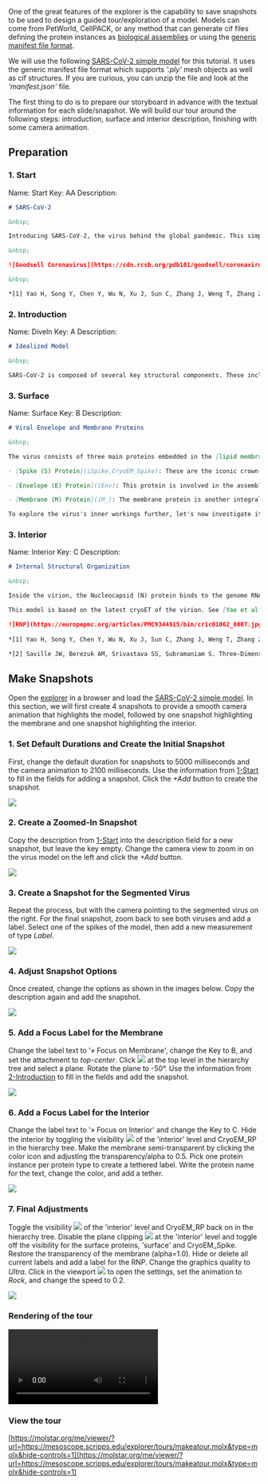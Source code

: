 ﻿One of the great features of the explorer is the capability to save snapshots to be used to design a guided tour/exploration of a model. Models can come from PetWorld, CellPACK, or any method that can generate cif files defining the protein instances as [biological assemblies](https://pdb101.rcsb.org/learn/guide-to-understanding-pdb-data/biological-assemblies#Anchor-Biol) or using the [generic manifest file format](fileformat.md#manifest-generic-file-format-documentation).

We will use the following [SARS-CoV-2 simple model](https://mesoscope.scripps.edu/explorer/examples/sarscov2_manifest.zip) for this tutorial. It uses the generic manifest file format which supports *'.ply'* mesh objects as well as cif structures. If you are curious, you can unzip the file and look at the *'manifest.json'* file.

The first thing to do is to prepare our storyboard in advance with the textual information for each slide/snapshot. We will build our tour around the following steps: introduction, surface and interior description, finishing with some camera animation.

## Preparation

### 1. Start

Name: Start
Key: AA
Description: 
```markdown
# SARS-CoV-2 

&nbsp;

Introducing SARS-CoV-2, the virus behind the global pandemic. This simplified model ([on the left](gcompartments.root.CoronavirusSept)), built from structural biology data and cryo-electron tomography ([on the right](gcompartments.root.CoronavirusEM), [Yao et al., Cell 2020](https://doi.org/10.1016/j.cell.2020.09.018)[1]), reveals the virus poised to infect human cells [EMD-30430](https://www.ebi.ac.uk/emdb/EMD-30430). Let's explore its sophisticated structure and understand how each component contributes to its infectious capability. Throughout this tour, we'll explore the overall structure of SARS-CoV-2 and how it functions to cause illness. [Let's dive in!](#A)

&nbsp;

![Goodsell Coronavirus](https://cdn.rcsb.org/pdb101/goodsell/coronavirus-key.jpg)

&nbsp;

*[1] Yao H, Song Y, Chen Y, Wu N, Xu J, Sun C, Zhang J, Weng T, Zhang Z, Wu Z, Cheng L, Shi D, Lu X, Lei J, Crispin M, Shi Y, Li L, Li S. Molecular Architecture of the SARS-CoV-2 Virus. Cell. 2020 Oct 29;183(3):730-738.e13.[doi: 10.1016/j.cell.2020.09.018](https://doi.org/10.1016/j.cell.2020.09.018). Epub 2020 Sep 6. PMID: 32979942; PMCID: PMC7474903.*
```

### 2. Introduction

Name: DiveIn
Key: A
Description: 
```markdown
# Idealized Model 

&nbsp;

SARS-CoV-2 is composed of several key structural components. These include the [spike (S) protein](iSpike,CryoEM_Spike), [envelope (E) protein](iEnv), [membrane (M) protein](iM_), and [nucleocapsid (N) protein](iNucleocapsid,CryoEM_RNP). Together, these structural components work in harmony to facilitate the virus's entry into host cells, replication of its genetic material, assembly of new viral particles, and ultimately, the spread of infection. As we delve deeper into the structural details, we'll explore how each component contributes to the virus's ability to infect cells and cause illness. Let's embark on this fascinating journey through the intricate world of SARS-CoV-2 and look at the [surface](#B).
```

### 3. Surface

Name: Surface
Key: B
Description: 
```markdown
# Viral Envelope and Membrane Proteins

&nbsp;

The virus consists of three main proteins embedded in the [lipid membrane](imembrane,CryoEM_Membrane):

- [Spike (S) Protein](iSpike,CryoEM_Spike): These are the iconic crown-like spikes that adorn the surface of the virus. They play a crucial role in attaching to and infecting human cells by binding to a specific receptor called ACE2. (PDB [6VYB](http://www.rcsb.org/pdb/explore.do?structureId=6VYB), UniProt [P59594](https://www.uniprot.org/uniprotkb/P59594/entry))

- [Envelope (E) Protein](iEnv): This protein is involved in the assembly and release of new viruses from infected cells. It helps shape the viral envelope and is essential for the virus's life cycle. (PDB [5x29](http://www.rcsb.org/pdb/explore.do?structureId=5x29), UniProt [P59637](https://www.uniprot.org/uniprotkb/P59637/entry))

- [Membrane (M) Protein](iM_): The membrane protein is another integral part of the viral envelope. It helps give the virus its shape and is involved in viral assembly and budding. (PDB [7vgr](http://www.rcsb.org/pdb/explore.do?structureId=7vgr), PDB [7VGS](http://www.rcsb.org/pdb/explore.do?structureId=7VGS), [P59596](https://www.uniprot.org/uniprotkb/P59596/entry))

To explore the virus's inner workings further, let's now investigate its [core components](#C).
```


### 3. Interior

Name: Interior
Key: C
Description: 
```markdown
# Internal Structural Organization

&nbsp;

Inside the virion, the Nucleocapsid (N) protein binds to the genome RNA ([Ribonucleoprotein RNP](iNucleocapsid,CryoEM_RNP)), supporting the dense packing of the long RNA strand essential for the virus's replication and transmission. The RNA strand carries the genetic information vital for the virus's reproduction within host cells. Understanding this RNA is key to unraveling the virus's replication process.

This model is based on the latest cryoET of the virion. See [Yao et al., Cell 2020](https://doi.org/10.1016/j.cell.2020.09.018)[1] and [Saville et al.](https://pubs.acs.org/doi/10.1021/acs.chemrev.1c01062)[2].

![RNP](https://europepmc.org/articles/PMC9344915/bin/cr1c01062_0007.jpg)
 
*[1] Yao H, Song Y, Chen Y, Wu N, Xu J, Sun C, Zhang J, Weng T, Zhang Z, Wu Z, Cheng L, Shi D, Lu X, Lei J, Crispin M, Shi Y, Li L, Li S. Molecular Architecture of the SARS-CoV-2 Virus. Cell. 2020 Oct 29;183(3):730-738.e13. [doi: 10.1016/j.cell.2020.09.018](https://doi.org/10.1016/j.cell.2020.09.018). Epub 2020 Sep 6. PMID: 32979942; PMCID: PMC7474903.*

*[2] Saville JW, Berezuk AM, Srivastava SS, Subramaniam S. Three-Dimensional Visualization of Viral Structure, Entry, and Replication Underlying the Spread of SARS-CoV-2. Chem Rev. 2022 Sep 14;122(17):14066-14084. [doi: 10.1021/acs.chemrev.1c01062](https://doi.org/10.1021/acs.chemrev.1c01062). Epub 2022 Jul 21. PMID: 35863749; PMCID: PMC9344915.*
```

## Make Snapshots
Open the [explorer](https://molstar.org/me/viewer/) in a browser and load the [SARS-CoV-2 simple model](https://mesoscope.scripps.edu/explorer/examples/sarscov2_manifest.zip). In this section, we will first create 4 snapshots to provide a smooth camera animation that highlights the model, followed by one snapshot highlighting the membrane and one snapshot highlighting the interior.

### 1. Set Default Durations and Create the Initial Snapshot
First, change the default duration for snapshots to 5000 milliseconds and the camera animation to 2100 milliseconds.
Use the information from [1-Start](tutorial.md#1-start) to fill in the fields for adding a snapshot. Click the *+Add* button to create the snapshot.

![](./img/step1.png)

### 2. Create a Zoomed-In Snapshot
Copy the description from [1-Start](tutorial.md#1-start) into the description field for a new snapshot, but leave the key empty. Change the camera view to zoom in on the virus model on the left and click the *+Add* button.

![](./img/step2.png)

### 3. Create a Snapshot for the Segmented Virus
Repeat the process, but with the camera pointing to the segmented virus on the right. For the final snapshot, zoom back to see both viruses and add a label. Select one of the spikes of the model, then add a new measurement of type *Label*.

![](./img/step4.png)

### 4. Adjust Snapshot Options
Once created, change the options as shown in the images below. Copy the description again and add the snapshot.

![](./img/step5.png)

### 5. Add a Focus Label for the Membrane
Change the label text to '» Focus on Membrane', change the Key to B, and set the attachment to *top-center*. Click ![](img/cut.png) at the top level in the hierarchy tree and select a plane. Rotate the plane to -50°. Use the information from [2-Introduction](tutorial.md#2-introduction) to fill in the fields and add the snapshot.

![](./img/step6.png)

### 6. Add a Focus Label for the Interior
Change the label text to '» Focus on Interior' and change the Key to C. Hide the interior by toggling the visibility ![](img/eye.png) of the 'interior' level and CryoEM_RP in the hierarchy tree. Make the membrane semi-transparent by clicking the color icon and adjusting the transparency/alpha to 0.5. Pick one protein instance per protein type to create a tethered label. Write the protein name for the text, change the color, and add a tether.

![](./img/step7.png)

### 7. Final Adjustments
Toggle the visibility ![](img/eye.png) of the 'interior' level and CryoEM_RP back on in the hierarchy tree. Disable the plane clipping ![](img/cut.png) at the 'interior' level and toggle off the visibility for the surface proteins, 'surface' and CryoEM_Spike. Restore the transparency of the membrane (alpha=1.0). Hide or delete all current labels and add a label for the RNP. Change the graphics quality to *Ultra*. Click in the viewport ![](./img/settingsicon.png) to open the settings, set the animation to *Rock*, and change the speed to 0.2.

![](./img/step8.png)

### Rendering of the tour 
![type:video](videos/makeatour.mp4)


### View the tour 
[https://molstar.org/me/viewer/?url=https://mesoscope.scripps.edu/explorer/tours/makeatour.molx&type=molx&hide-controls=1](https://molstar.org/me/viewer/?url=https://mesoscope.scripps.edu/explorer/tours/makeatour.molx&type=molx&hide-controls=1)

